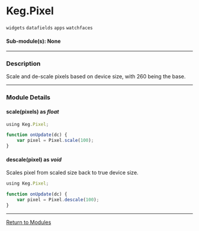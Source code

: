 # Keg.Pixel

`widgets` `datafields` `apps` `watchfaces`

#### Sub-module(s): None

***

### Description

Scale and de-scale pixels based on device size, with 260 being the base.

***

### Module Details

#### scale(pixels) as _float_

```js
using Keg.Pixel;

function onUpdate(dc) {
	var pixel = Pixel.scale(100);
}
```

#### descale(pixel) as _void_

Scales pixel from scaled size back to true device size.

```js
using Keg.Pixel;

function onUpdate(dc) {
	var pixel = Pixel.descale(100);
}
```

***

[Return to Modules](../MODULES.md)
